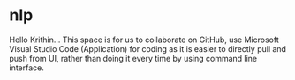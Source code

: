 # nlp


Hello Krithin... This space is for us to collaborate on GitHub, use Microsoft Visual Studio Code (Application) for coding as it is easier to directly pull and push from UI, rather than doing it every time by using command line interface.
